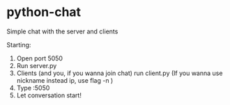 # python-chat
Simple chat with the server and clients

Starting:
1. Open port 5050
2. Run server.py
3. Clients (and you, if you wanna join chat) run client.py
(If you wanna use nickname instead ip, use flag -n <your name>)
4. Type <server ip>:5050
5. Let conversation start!
